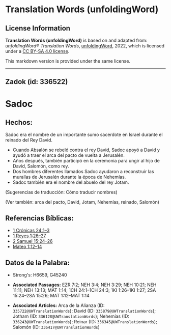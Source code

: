 # Translation Words (unfoldingWord)

## License Information

**Translation Words (unfoldingWord)** is based on and adapted from: _unfoldingWord® Translation Words_, [unfoldingWord](https://unfoldingword.org/utw), 2022, which is licensed under a [CC BY-SA 4.0 license](https://creativecommons.org/licenses/by-sa/4.0/legalcode.en).

This markdown version is provided under the same license.



--------------------------------

## Zadok (id: 336522)

Sadoc
=====

Hechos:
-------

Sadoc era el nombre de un importante sumo sacerdote en Israel durante el reinado del Rey David.

* Cuando Absalón se rebeló contra el rey David, Sadoc apoyó a David y ayudó a traer el arca del pacto de vuelta a Jerusalén.
* Años después, también participó en la ceremonia para ungir al hijo de David, Salomón, como rey.
* Dos hombres diferentes llamados Sadoc ayudaron a reconstruir las murallas de Jerusalén durante la época de Nehemías.
* Sadoc también era el nombre del abuelo del rey Jotam.

(Sugerencias de traducción: Cómo traducir nombres)

(Ver también: arca del pacto, David, Jotam, Nehemías, reinado, Salomón)

Referencias Bíblicas:
---------------------

* [1 Crónicas 24:1–3](https://ref.ly/1Chr24:1-1Chr24:3)
* [1 Reyes 1:26–27](https://ref.ly/1Kgs1:26-1Kgs1:27)
* [2 Samuel 15:24–26](https://ref.ly/2Sam15:24-2Sam15:26)
* [Mateo 1:12–14](https://ref.ly/Matt1:12-Matt1:14)

Datos de la Palabra:
--------------------

* Strong's: H6659, G45240

* **Associated Passages:** EZR 7:2; NEH 3:4; NEH 3:29; NEH 10:21; NEH 11:11; NEH 13:13; MAT 1:14; 1CH 24:1–1CH 24:3; 1KI 1:26–1KI 1:27; 2SA 15:24–2SA 15:26; MAT 1:12–MAT 1:14
* **Associated Articles:** Arca de la Alianza (ID: `335722@UWTranslationWords`); David (ID: `335879@UWTranslationWords`); Jotham (ID: `336128@UWTranslationWords`); Nehemías (ID: `336243@UWTranslationWords`); Reinar (ID: `336345@UWTranslationWords`); Salomón (ID: `336417@UWTranslationWords`)

